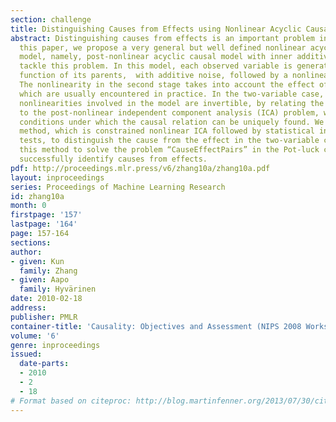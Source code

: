 ```yaml
---
section: challenge
title: Distinguishing Causes from Effects using Nonlinear Acyclic Causal Models
abstract: Distinguishing causes from effects is an important problem in many areas.  In
  this paper, we propose a very general but well defined nonlinear acyclic causal
  model, namely, post-nonlinear acyclic causal model with inner additive noise, to
  tackle this problem. In this model, each observed variable is generated by a nonlinear
  function of its parents,  with additive noise, followed by a nonlinear distortion.
  The nonlinearity in the second stage takes into account the effect of sensor distortions,
  which are usually encountered in practice. In the two-variable case, if all the
  nonlinearities involved in the model are invertible, by relating the proposed model
  to the post-nonlinear independent component analysis (ICA) problem, we give the
  conditions under which the causal relation can be uniquely found. We present a two-step
  method, which is constrained nonlinear ICA followed by statistical independence
  tests, to distinguish the cause from the effect in the two-variable case. We apply
  this method to solve the problem “CauseEffectPairs” in the Pot-luck challenge, and
  successfully identify causes from effects.
pdf: http://proceedings.mlr.press/v6/zhang10a/zhang10a.pdf
layout: inproceedings
series: Proceedings of Machine Learning Research
id: zhang10a
month: 0
firstpage: '157'
lastpage: '164'
page: 157-164
sections: 
author:
- given: Kun
  family: Zhang
- given: Aapo
  family: Hyvärinen
date: 2010-02-18
address: 
publisher: PMLR
container-title: 'Causality: Objectives and Assessment (NIPS 2008 Workshop)'
volume: '6'
genre: inproceedings
issued:
  date-parts:
  - 2010
  - 2
  - 18
# Format based on citeproc: http://blog.martinfenner.org/2013/07/30/citeproc-yaml-for-bibliographies/
---
```

